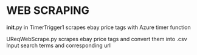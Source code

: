 # WEB SCRAPING  

__init__.py in TimerTrigger1 scrapes ebay price tags with Azure timer function

UReqWebScrape.py scrapes ebay price tags and convert them into .csv  
Input search terms and corresponding url